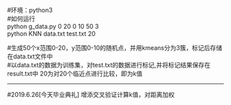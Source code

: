 #环境：python3  
#如何运行  
python g_data.py 0 20 0 10 50 3  
python KNN data.txt test.txt 20  

#生成50个x范围0-20，y范围0-10的随机点，并用kmeans分为3簇，标记后存储在data.txt文件中  
#以data.txt的数据为训练集，对test.txt的数据进行标记,并将标记结果保存在result.txt中   20为对20个临近点进行比较，即为k值  

-----------------------------------------------
#2019.6.26[今天毕业典礼] 增添交叉验证计算k值，对距离加权



